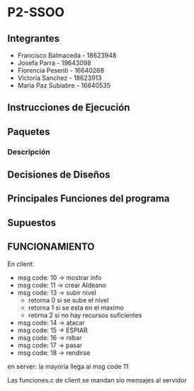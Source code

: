 # P2-SSOO

## Integrantes 
- Francisco Balmaceda - 18623948
- Josefa Parra - 19643098
- Florencia Pesenti - 16640268
- Victoria Sanchez - 18623913
- Maria Paz Subiabre - 16640535 

## Instrucciones de Ejecución

## Paquetes
### Descripción

## Decisiones de Diseños

## Principales Funciones del programa

## Supuestos


## FUNCIONAMIENTO

En client:
- msg code: 10 -> mostrar info
- msg code: 11 -> crear Aldeano
- msg code: 13 -> subir nivel
    - retorna 0 si se sube el nivel
    - retorna 1 si se esta en el maximo
    - retirna 2 si no hay recursos suficientes
- msg code: 14 -> atacar
- msg code: 15 -> ESPIAR
- msg code: 16 -> robar
- msg code: 17 -> pasar
- msg code: 18 -> rendirse

en server: la mayoria llega al msg code 11

Las funciones.c de client se mandan slo mensajes al servidor
